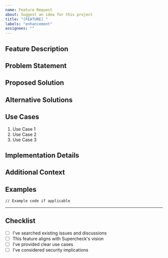 ```yaml
---
name: Feature Request
about: Suggest an idea for this project
title: "[FEATURE] "
labels: "enhancement"
assignees: ""
---
```


## Feature Description

<!-- A clear and concise description of the feature you'd like. -->

## Problem Statement

<!-- Is your feature request related to a problem? Please describe. -->

## Proposed Solution

<!-- A clear and concise description of what you want to happen. -->

## Alternative Solutions

<!-- A clear and concise description of any alternative solutions or features you've considered. -->

## Use Cases

<!-- Describe real-world use cases where this feature would be beneficial. -->

1. Use Case 1
2. Use Case 2
3. Use Case 3

## Implementation Details

<!-- If you have ideas on how this might be implemented, share them here. -->

## Additional Context

<!-- Add any other context, screenshots, or examples here. -->

## Examples

<!-- Show examples of how this feature would be used. -->

```
// Example code if applicable
```

---

## Checklist

- [ ] I've searched existing issues and discussions
- [ ] This feature aligns with Supercheck's vision
- [ ] I've provided clear use cases
- [ ] I've considered security implications
